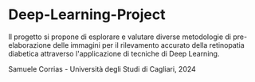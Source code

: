 # Deep-Learning-Project
Il progetto si propone di esplorare e valutare diverse metodologie di pre-elaborazione delle immagini per il rilevamento accurato della retinopatia diabetica attraverso l'applicazione di tecniche di Deep Learning.

Samuele Corrias - Università degli Studi di Cagliari, 2024
